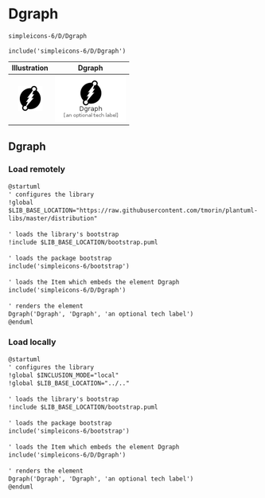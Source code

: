 # Dgraph


```text
simpleicons-6/D/Dgraph
```

```text
include('simpleicons-6/D/Dgraph')
```



| Illustration | Dgraph |
| :---: | :---: |
| ![illustration for Illustration](../../simpleicons-6/D/Dgraph.png) | ![illustration for Dgraph](../../simpleicons-6/D/Dgraph.Local.png) |




## Dgraph

### Load remotely
```plantuml
@startuml
' configures the library
!global $LIB_BASE_LOCATION="https://raw.githubusercontent.com/tmorin/plantuml-libs/master/distribution"

' loads the library's bootstrap
!include $LIB_BASE_LOCATION/bootstrap.puml

' loads the package bootstrap
include('simpleicons-6/bootstrap')

' loads the Item which embeds the element Dgraph
include('simpleicons-6/D/Dgraph')

' renders the element
Dgraph('Dgraph', 'Dgraph', 'an optional tech label')
@enduml
```

### Load locally
```plantuml
@startuml
' configures the library
!global $INCLUSION_MODE="local"
!global $LIB_BASE_LOCATION="../.."

' loads the library's bootstrap
!include $LIB_BASE_LOCATION/bootstrap.puml

' loads the package bootstrap
include('simpleicons-6/bootstrap')

' loads the Item which embeds the element Dgraph
include('simpleicons-6/D/Dgraph')

' renders the element
Dgraph('Dgraph', 'Dgraph', 'an optional tech label')
@enduml
```

